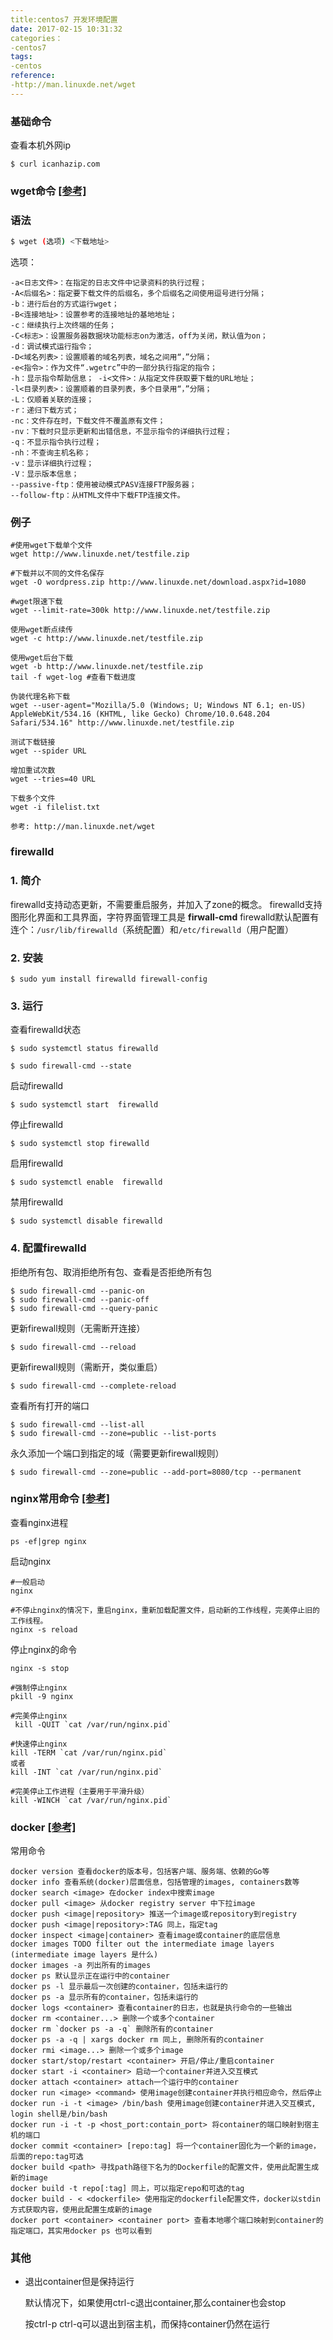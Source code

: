```yaml
---
title:centos7 开发环境配置
date: 2017-02-15 10:31:32
categories：
-centos7
tags:
-centos
reference:
-http://man.linuxde.net/wget
---
```


### 基础命令

查看本机外网ip
```
$ curl icanhazip.com
```

### wget命令 [[参考]](http://man.linuxde.net/wget)

### 语法
```bash
$ wget (选项) <下载地址>
```
选项：
```
-a<日志文件>：在指定的日志文件中记录资料的执行过程；
-A<后缀名>：指定要下载文件的后缀名，多个后缀名之间使用逗号进行分隔；
-b：进行后台的方式运行wget； 
-B<连接地址>：设置参考的连接地址的基地地址；
-c：继续执行上次终端的任务； 
-C<标志>：设置服务器数据块功能标志on为激活，off为关闭，默认值为on；
-d：调试模式运行指令； 
-D<域名列表>：设置顺着的域名列表，域名之间用“，”分隔； 
-e<指令>：作为文件“.wgetrc”中的一部分执行指定的指令； 
-h：显示指令帮助信息； -i<文件>：从指定文件获取要下载的URL地址； 
-l<目录列表>：设置顺着的目录列表，多个目录用“，”分隔； 
-L：仅顺着关联的连接； 
-r：递归下载方式； 
-nc：文件存在时，下载文件不覆盖原有文件； 
-nv：下载时只显示更新和出错信息，不显示指令的详细执行过程； 
-q：不显示指令执行过程； 
-nh：不查询主机名称； 
-v：显示详细执行过程； 
-V：显示版本信息； 
--passive-ftp：使用被动模式PASV连接FTP服务器； 
--follow-ftp：从HTML文件中下载FTP连接文件。
 ```
 ### 例子

 ```
#使用wget下载单个文件
wget http://www.linuxde.net/testfile.zip

#下载并以不同的文件名保存
wget -O wordpress.zip http://www.linuxde.net/download.aspx?id=1080

#wget限速下载
wget --limit-rate=300k http://www.linuxde.net/testfile.zip

使用wget断点续传
wget -c http://www.linuxde.net/testfile.zip

使用wget后台下载
wget -b http://www.linuxde.net/testfile.zip
tail -f wget-log #查看下载进度

伪装代理名称下载
wget --user-agent="Mozilla/5.0 (Windows; U; Windows NT 6.1; en-US) AppleWebKit/534.16 (KHTML, like Gecko) Chrome/10.0.648.204 Safari/534.16" http://www.linuxde.net/testfile.zip

测试下载链接
wget --spider URL

增加重试次数
wget --tries=40 URL

下载多个文件
wget -i filelist.txt

参考: http://man.linuxde.net/wget
 ```

### firewalld

### 1. 简介
firewalld支持动态更新，不需要重启服务，并加入了zone的概念。
firewalld支持图形化界面和工具界面，字符界面管理工具是 **firwall-cmd**
firewalld默认配置有连个：```/usr/lib/firewalld```（系统配置）和```/etc/firewalld```（用户配置） 

### 2. 安装
```
$ sudo yum install firewalld firewall-config
```
### 3. 运行

查看firewalld状态
```
$ sudo systemctl status firewalld 

$ sudo firewall-cmd --state
```
启动firewalld
```
$ sudo systemctl start  firewalld
```
停止firewalld
```
$ sudo systemctl stop firewalld
```
启用firewalld
```
$ sudo systemctl enable  firewalld
```
禁用firewalld
```
$ sudo systemctl disable firewalld
```

### 4. 配置firewalld

拒绝所有包、取消拒绝所有包、查看是否拒绝所有包
```
$ sudo firewall-cmd --panic-on
$ sudo firewall-cmd --panic-off
$ sudo firewall-cmd --query-panic
```
更新firewall规则（无需断开连接）
```
$ sudo firewall-cmd --reload
```
更新firewall规则（需断开，类似重启）
```
$ sudo firewall-cmd --complete-reload
```
查看所有打开的端口
```
$ sudo firewall-cmd --list-all
$ sudo firewall-cmd --zone=public --list-ports
```
永久添加一个端口到指定的域（需要更新firewall规则）
```
$ sudo firewall-cmd --zone=public --add-port=8080/tcp --permanent
```
### nginx常用命令 [[参考]](https://my.oschina.net/psuyun/blog/113694)

查看nginx进程 
```
ps -ef|grep nginx
```

启动nginx
```
#一般启动
nginx
 
#不停止nginx的情况下，重启nginx，重新加载配置文件，启动新的工作线程，完美停止旧的工作线程。
nginx -s reload
```
停止nginx的命令
```
nginx -s stop

#强制停止nginx 
pkill -9 nginx

#完美停止nginx 
 kill -QUIT `cat /var/run/nginx.pid`

#快速停止nginx 
kill -TERM `cat /var/run/nginx.pid`
或者
kill -INT `cat /var/run/nginx.pid`

#完美停止工作进程（主要用于平滑升级） 
kill -WINCH `cat /var/run/nginx.pid`
```
### docker [[参考]](http://blog.csdn.net/iloveyin/article/details/40542519)

常用命令
```
docker version 查看docker的版本号，包括客户端、服务端、依赖的Go等
docker info 查看系统(docker)层面信息，包括管理的images, containers数等
docker search <image> 在docker index中搜索image
docker pull <image> 从docker registry server 中下拉image
docker push <image|repository> 推送一个image或repository到registry
docker push <image|repository>:TAG 同上，指定tag
docker inspect <image|container> 查看image或container的底层信息
docker images TODO filter out the intermediate image layers (intermediate image layers 是什么)
docker images -a 列出所有的images
docker ps 默认显示正在运行中的container
docker ps -l 显示最后一次创建的container，包括未运行的
docker ps -a 显示所有的container，包括未运行的
docker logs <container> 查看container的日志，也就是执行命令的一些输出
docker rm <container...> 删除一个或多个container
docker rm `docker ps -a -q` 删除所有的container
docker ps -a -q | xargs docker rm 同上, 删除所有的container
docker rmi <image...> 删除一个或多个image
docker start/stop/restart <container> 开启/停止/重启container
docker start -i <container> 启动一个container并进入交互模式
docker attach <container> attach一个运行中的container
docker run <image> <command> 使用image创建container并执行相应命令，然后停止
docker run -i -t <image> /bin/bash 使用image创建container并进入交互模式, login shell是/bin/bash
docker run -i -t -p <host_port:contain_port> 将container的端口映射到宿主机的端口
docker commit <container> [repo:tag] 将一个container固化为一个新的image，后面的repo:tag可选
docker build <path> 寻找path路径下名为的Dockerfile的配置文件，使用此配置生成新的image
docker build -t repo[:tag] 同上，可以指定repo和可选的tag
docker build - < <dockerfile> 使用指定的dockerfile配置文件，docker以stdin方式获取内容，使用此配置生成新的image
docker port <container> <container port> 查看本地哪个端口映射到container的指定端口，其实用docker ps 也可以看到
```
### 其他
* 退出container但是保持运行

    默认情况下，如果使用ctrl-c退出container,那么container也会stop

    按ctrl-p ctrl-q可以退出到宿主机，而保持container仍然在运行




